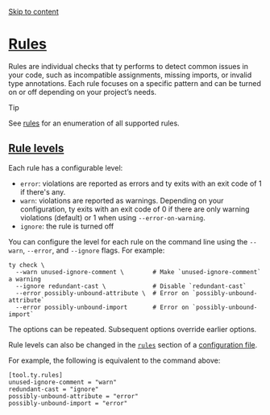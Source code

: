 [Skip to content](https://docs.astral.sh/ty/rules/#rules)

# [Rules](https://docs.astral.sh/ty/rules/\#rules)

Rules are individual checks that ty performs to detect common issues in your code, such as
incompatible assignments, missing imports, or invalid type annotations. Each rule focuses on a
specific pattern and can be turned on or off depending on your project’s needs.

Tip

See [rules](https://docs.astral.sh/ty/reference/rules/) for an enumeration of all supported rules.

## [Rule levels](https://docs.astral.sh/ty/rules/\#rule-levels)

Each rule has a configurable level:

- `error`: violations are reported as errors and ty exits with an exit code of 1 if there's any.
- `warn`: violations are reported as warnings. Depending on your configuration, ty exits with an exit code of 0 if there are only warning violations (default) or 1 when using `--error-on-warning`.
- `ignore`: the rule is turned off

You can configure the level for each rule on the command line using the `--warn`, `--error`, and
`--ignore` flags. For example:

```
ty check \
  --warn unused-ignore-comment \        # Make `unused-ignore-comment` a warning
  --ignore redundant-cast \             # Disable `redundant-cast`
  --error possibly-unbound-attribute \  # Error on `possibly-unbound-attribute`
  --error possibly-unbound-import       # Error on `possibly-unbound-import`

```

The options can be repeated. Subsequent options override earlier options.

Rule levels can also be changed in the [`rules`](https://docs.astral.sh/ty/reference/configuration/#rules) section of a
[configuration file](https://docs.astral.sh/ty/configuration/).

For example, the following is equivalent to the command above:

```
[tool.ty.rules]
unused-ignore-comment = "warn"
redundant-cast = "ignore"
possibly-unbound-attribute = "error"
possibly-unbound-import = "error"

```
